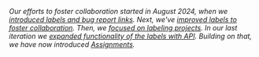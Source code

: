 _Our efforts to foster collaboration started in August 2024, when we [introduced labels and bug report links](/2024/08/14/introduction-labels-and-foster-collab). Next, we've [improved labels to foster collaboration](/2024/09/25/improving-labels). Then, we [focused on labeling projects](/2025/01/21/project-labels). In our last iteration we [expanded functionality of the labels with API](/2025/05/05/labels-api). Building on that, we have now introduced [Assignments](/2025/05/15/foster-collaboration)._
